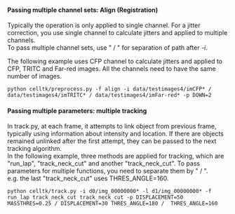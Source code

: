 #### Passing multiple channel sets: Align (Registration)
Typically the operation is only applied to single channel. For a jitter correction, you use single channel to calculate jitters and applied to multiple channels.  
To pass multiple channel sets, use " / " for separation of path after _-i_.

The following example uses CFP channel to calculate jitters and applied to CFP, TRITC and Far-red images. All the channels need to have the same number of images.

```
python celltk/preprocess.py -f align -i data/testimages4/imCFP* / data/testimages4/imTRITC* / data/testimages4/imFar-red* -p DOWN=2
```

#### Passing multiple parameters: multiple tracking
In track.py, at each frame, it attempts to link object from previous frame, typically using information about intensity and location.
If there are objects remained unlinked after the first attempt, they can be passed to the next tracking algorithm.  
In the following example, three methods are applied for tracking, which are "run_lap", "track_neck_cut" and another "track_neck_cut". To pass parameters for multiple functions, you need to separate them by " / ".  
e.g. the last "track_neck_cut" uses THRES_ANGLE=160.


```
python celltk/track.py -i d0/img_00000000* -l d1/img_00000000* -f run_lap track_neck_cut track_neck_cut -p DISPLACEMENT=50 MASSTHRES=0.25 / DISPLACEMENT=30 THRES_ANGLE=180 /  THRES_ANGLE=160
```

